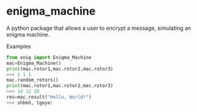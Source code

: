 # enigma_machine
A python package that allows a user to encrypt a message, simulating an enigma machine.

Examples
```py
from enig import Enigma_Machine 
mac=Enigma_Machine()
print(mac.rotor1,mac.rotor2,mac.rotor3)
>>> 1 1 1
mac.random_rotors()
print(mac.rotor1,mac.rotor2,mac.rotor3)
>>> 14 12 20
res=mac.result("Hello, World!")
>>> shbkh, tgoye!
```
